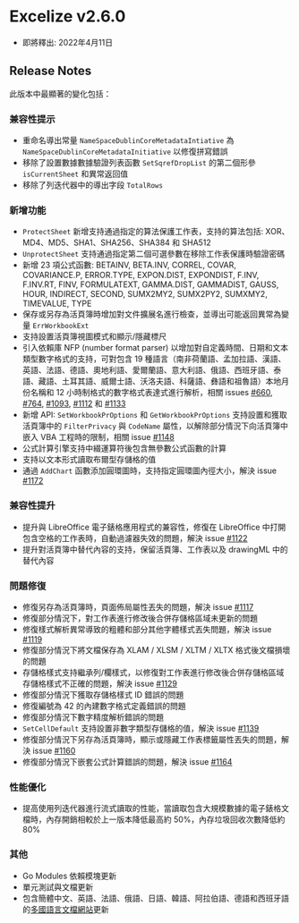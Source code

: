 # Excelize v2.6.0

* 即將釋出: 2022年4月11日

## Release Notes

此版本中最顯著的變化包括：

### 兼容性提示

* 重命名導出常量 `NameSpaceDublinCoreMetadataIntiative` 為 `NameSpaceDublinCoreMetadataInitiative` 以修復拼寫錯誤
* 移除了設置數據數據驗證列表函數 `SetSqrefDropList` 的第二個形參 `isCurrentSheet` 和異常返回值
* 移除了列迭代器中的導出字段 `TotalRows`

### 新增功能

* `ProtectSheet` 新增支持通過指定的算法保護工作表，支持的算法包括: XOR、MD4、MD5、SHA1、SHA256、SHA384 和 SHA512
* `UnprotectSheet` 支持通過指定第二個可選參數在移除工作表保護時驗證密碼
* 新增 23 項公式函數: BETAINV, BETA.INV, CORREL, COVAR, COVARIANCE.P, ERROR.TYPE, EXPON.DIST, EXPONDIST, F.INV, F.INV.RT, FINV, FORMULATEXT, GAMMA.DIST, GAMMADIST, GAUSS, HOUR, INDIRECT, SECOND, SUMX2MY2, SUMX2PY2, SUMXMY2, TIMEVALUE, TYPE
* 保存或另存為活頁簿時增加對文件擴展名進行檢查，並導出可能返回異常為變量 `ErrWorkbookExt`
* 支持設置活頁簿視圖模式和顯示/隱藏標尺
* 引入依賴庫 NFP (number format parser) 以增加對自定義時間、日期和文本類型數字格式的支持，可對包含 19 種語言（南非荷蘭語、孟加拉語、漢語、英語、法語、德語、奧地利語、愛爾蘭語、意大利語、俄語、西班牙語、泰語、藏語、土耳其語、威爾士語、沃洛夫語、科薩語、彝語和祖魯語）本地月份名稱和 12 小時制格式的數字格式表達式進行解析，相關 issues [#660](https://github.com/xuri/excelize/issues/660), [#764](https://github.com/xuri/excelize/issues/764), [#1093](https://github.com/xuri/excelize/issues/1093), [#1112](https://github.com/xuri/excelize/issues/1112) 和 [#1133](https://github.com/xuri/excelize/issues/1133)
* 新增 API: `SetWorkbookPrOptions` 和 `GetWorkbookPrOptions` 支持設置和獲取活頁簿中的 `FilterPrivacy` 與 `CodeName` 屬性，以解除部分情況下向活頁簿中嵌入 VBA 工程時的限制，相關 issue [#1148](https://github.com/xuri/excelize/issues/1148)
* 公式計算引擎支持中綴運算符後包含無參數公式函數的計算
* 支持以文本形式讀取布爾型存儲格的值
* 通過 `AddChart` 函數添加圓環圖時，支持指定圓環圖內徑大小，解決 issue [#1172](https://github.com/xuri/excelize/issues/1172)

### 兼容性提升

* 提升與 LibreOffice 電子錶格應用程式的兼容性，修復在 LibreOffice 中打開包含空格的工作表時，自動過濾器失效的問題，解決 issue [#1122](https://github.com/xuri/excelize/issues/1122)
* 提升對活頁簿中替代內容的支持，保留活頁簿、工作表以及 drawingML 中的替代內容

### 問題修復

* 修復另存為活頁簿時，頁面佈局屬性丟失的問題，解決 issue [#1117](https://github.com/xuri/excelize/issues/1117)
* 修復部分情況下，對工作表進行修改後合併存儲格區域未更新的問題
* 修復樣式解析異常導致的粗體和部分其他字體樣式丟失問題，解決 issue [#1119](https://github.com/xuri/excelize/issues/1119)
* 修復部分情況下將文檔保存為 XLAM / XLSM / XLTM / XLTX 格式後文檔損壞的問題
* 存儲格樣式支持繼承列/欄樣式，以修復對工作表進行修改後合併存儲格區域存儲格樣式不正確的問題，解決 issue [#1129](https://github.com/xuri/excelize/issues/1129)
* 修復部分情況下獲取存儲格樣式 ID 錯誤的問題
* 修復編號為 42 的內建數字格式定義錯誤的問題
* 修復部分情況下數字精度解析錯誤的問題
* `SetCellDefault` 支持設置非數字類型存儲格的值，解決 issue [#1139](https://github.com/xuri/excelize/issues/1139)
* 修復部分情況下另存為活頁簿時，顯示或隱藏工作表標籤屬性丟失的問題，解決 issue [#1160](https://github.com/xuri/excelize/issues/1160)
* 修復部分情況下嵌套公式計算錯誤的問題，解決 issue [#1164](https://github.com/xuri/excelize/issues/1164)

### 性能優化

* 提高使用列迭代器進行流式讀取的性能，當讀取包含大規模數據的電子錶格文檔時，內存開銷相較於上一版本降低最高約 50%，內存垃圾回收次數降低約 80%

### 其他

* Go Modules 依賴模塊更新
* 單元測試與文檔更新
* 包含簡體中文、英語、法語、俄語、日語、韓語、阿拉伯語、德語和西班牙語的[多國語言文檔網站](https://xuri.me/excelize)更新
